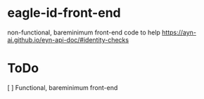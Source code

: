 # eagle-id-front-end
non-functional, bareminimum front-end code to help https://ayn-ai.github.io/eyn-api-doc/#identity-checks

# ToDo
 [ ] Functional, bareminimum front-end
